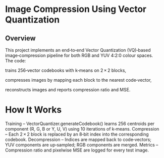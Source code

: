 # Image Compression Using Vector Quantization

## Overview

This project implements an end‑to‑end Vector Quantization (VQ)‑based image‑compression pipeline for both RGB and YUV 4:2:0 colour spaces. The code:

trains 256‑vector codebooks with k‑means on 2 × 2 blocks,

compresses images by mapping each block to the nearest code‑vector,

reconstructs images and reports compression ratio and MSE.

# How It Works

Training – VectorQuantizer.generateCodebook() learns 256 centroids per component (R, G, B or Y, U, V) using 10 iterations of k‑means.
Compression –  Each 2 × 2 block is replaced by an 8‑bit index into the corresponding codebook.
Decompression –  Indices are mapped back to code‑vectors; YUV components are up‑sampled; RGB components are merged.
Metrics –  Compression ratio and pixelwise MSE are logged for every test image.
